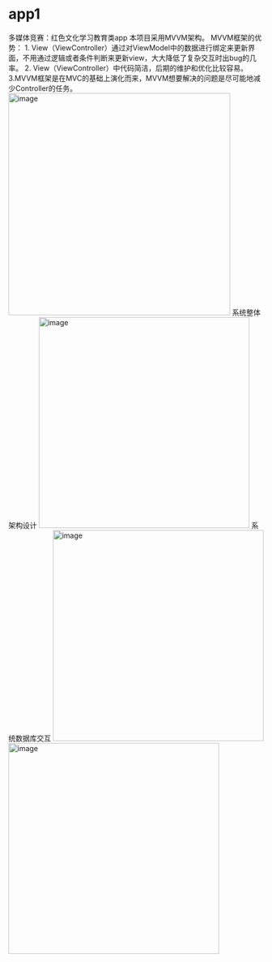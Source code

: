 # app1
多媒体竞赛：红色文化学习教育类app
本项目采用MVVM架构。
MVVM框架的优势：
	1. View（ViewController）通过对ViewModel中的数据进行绑定来更新界面，不用通过逻辑或者条件判断来更新view，大大降低了复杂交互时出bug的几率。
	2. View（ViewController）中代码简洁，后期的维护和优化比较容易。
3.MVVM框架是在MVC的基础上演化而来，MVVM想要解决的问题是尽可能地减少Controller的任务。
<img width="438" alt="image" src="https://user-images.githubusercontent.com/82577086/230060461-582affc6-3ee5-457b-b2fb-2c5247806cb4.png">
系统整体架构设计
<img width="416" alt="image" src="https://user-images.githubusercontent.com/82577086/230060625-93ef76a4-3857-4733-9a68-223843e85813.png">
系统数据库交互
<img width="416" alt="image" src="https://user-images.githubusercontent.com/82577086/230060592-968b4a0d-2485-4b87-b081-6ac12d7e68c8.png">
<img width="416" alt="image" src="https://user-images.githubusercontent.com/82577086/230060742-0861c598-ce53-4c64-b7aa-dd6ffede36e8.png">
